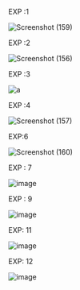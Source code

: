 EXP :1

![Screenshot (159)](https://user-images.githubusercontent.com/112576522/236117720-868d4643-cf2e-423d-80e7-91c02d253021.png)

EXP :2

![Screenshot (156)](https://user-images.githubusercontent.com/112576522/236118321-8b3fb537-7f4f-4017-b6c4-fb1f235defab.png)

EXP :3 

![a](https://user-images.githubusercontent.com/112576522/236118641-0ca8ae1e-6edf-4c04-947a-557009155adb.png)

EXP :4 

![Screenshot (157)](https://user-images.githubusercontent.com/112576522/236118998-b70a7b7a-d4dc-415f-a3c7-c4b7be650508.png)

EXP:6 

![Screenshot (160)](https://user-images.githubusercontent.com/112576522/236124271-75df0028-9421-4091-97e5-72055ac19c88.png)

EXP : 7 

![image](https://user-images.githubusercontent.com/112576522/236126837-4c6926fc-6a31-41a0-a2cd-6431317e6c2e.png)

EXP : 9 

![image](https://user-images.githubusercontent.com/112576522/236416320-4cf5b1f6-c224-4924-b791-327e459c5679.png)

EXP: 11 

![image](https://user-images.githubusercontent.com/112576522/236417244-879e35a2-2235-40b3-8735-3ce1ee935585.png)

EXP: 12

![image](https://user-images.githubusercontent.com/112576522/236614632-7da66819-cdb8-49b8-85c5-8a624ab55d4e.png)

